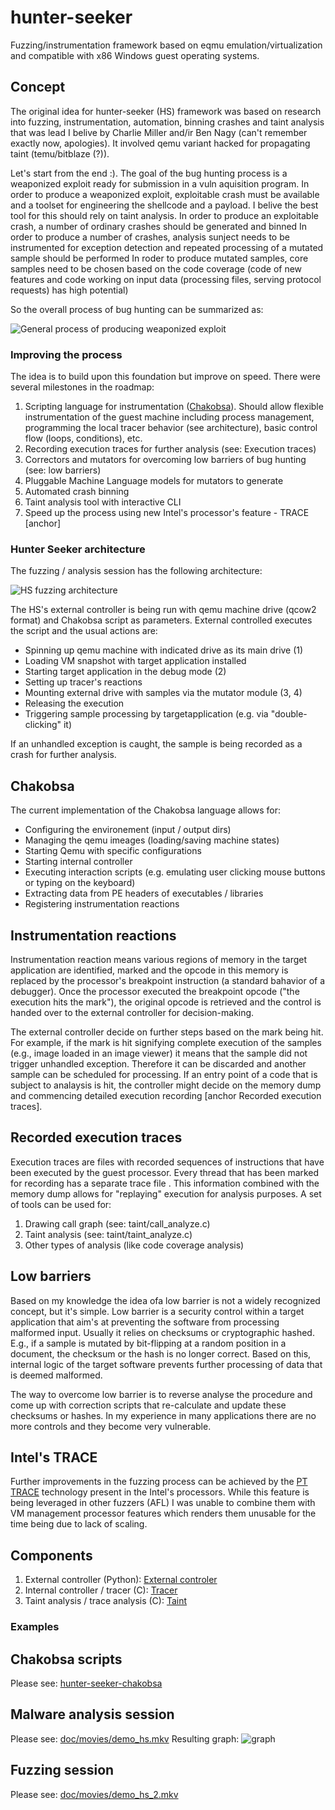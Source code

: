 # hunter-seeker
Fuzzing/instrumentation framework based on eqmu emulation/virtualization and compatible with x86 Windows guest operating systems.

## Concept
The original idea for hunter-seeker (HS) framework was based on research into fuzzing, instrumentation, automation, binning crashes and taint analysis that was lead I belive by Charlie Miller and/ir Ben Nagy (can't remember exactly now, apologies). It involved qemu variant hacked for propagating taint (temu/bitblaze (?)). 

Let's start from the end :).
The goal of the bug hunting process is a weaponized exploit ready for submission in a vuln aquisition program. 
In order to produce a weaponized exploit, exploitable crash must be available and a toolset for engineering the shellcode and a payload. I belive the best tool for this should rely on taint analysis.
In order to produce an exploitable crash, a number of ordinary crashes should be generated and binned
In order to produce a number of crashes, analysis sunject needs to be instrumented for exception detection and repeated processing of a mutated sample should be performed
In roder to produce mutated samples, core samples need to be chosen based on the code coverage (code of new features and code working on input data (processing files, serving protocol requests) has high potential)

So the overall process of bug hunting can be summarized as:

![General process of producing weaponized exploit](doc/images/fuzzing_process.png)

### Improving the process

The idea is to build upon this foundation but improve on speed. There were several milestones in the roadmap:
1. Scripting language for instrumentation ([Chakobsa](https://github.com/ishish222/hunter-seeker/blob/master/doc/08_specification_chakobsa.txt)). Should allow flexible instrumentation of the guest machine including process management, programming the local tracer behavior (see architecture), basic control flow (loops, conditions), etc.
2. Recording execution traces for further analysis (see: Execution traces)
3. Correctors and mutators for overcoming low barriers of bug hunting (see: low barriers)
4. Pluggable Machine Language models for mutators to generate
5. Automated crash binning
6. Taint analysis tool with interactive CLI
7. Speed up the process using new Intel's processor's feature - TRACE [anchor]

### Hunter Seeker architecture

The fuzzing / analysis session has the following architecture:

![HS fuzzing architecture](doc/images/hs-fuzzing.png)

The HS's external controller is being run with qemu machine drive (qcow2 format) and Chakobsa script as parameters. External controlled executes the script and the usual actions are: 
- Spinning up qemu machine with indicated drive as its main drive (1)
- Loading VM snapshot with target application installed
- Starting target application in the debug mode (2) 
- Setting up tracer's reactions
- Mounting external drive with samples via the mutator module (3, 4)
- Releasing the execution 
- Triggering sample processing by targetapplication (e.g. via "double-clicking" it)

If an unhandled exception is caught, the sample is being recorded as a crash for further analysis.

## Chakobsa

The current implementation of the Chakobsa language allows for:
- Configuring the environement (input / output dirs)
- Managing the qemu imeages (loading/saving machine states)
- Starting Qemu with specific configurations
- Starting internal controller
- Executing interaction scripts (e.g. emulating user clicking mouse buttons or typing on the keyboard)
- Extracting data from PE headers of executables / libraries
- Registering instrumentation reactions

## Instrumentation reactions

Instrumentation reaction means various regions of memory in the target application are identified, marked and the opcode in this memory is replaced by the processor's breakpoint instruction (a standard bahavior of a debugger). Once the processor executed the breakpoint opcode ("the execution hits the mark"), the original opcode is retrieved and the control is handed over to the external controller for decision-making. 

The external controller decide on further steps based on the mark being hit. For example, if the mark is hit signifying complete execution of the samples (e.g., image loaded in an image viewer) it means that the sample did not trigger unhandled exception. Therefore it can be discarded and another sample can be scheduled for processing. If an entry point of a code that is subject to analaysis is hit, the controller might decide on the memory dump and commencing detailed execution recording [anchor Recorded execution traces].

## Recorded execution traces

Execution traces are files with recorded sequences of instructions that have been executed by the guest processor. Every thread that has been marked for recording has a separate trace file . This information combined with the memory dump allows for "replaying" execution for analysis purposes. A set of tools can be used for:

1. Drawing call graph (see: taint/call_analyze.c)
2. Taint analysis (see: taint/taint_analyze.c)
3. Other types of analysis (like code coverage analysis)

## Low barriers

Based on my knowledge the idea ofa low barrier is not a widely recognized concept, but it's simple. Low barrier is a security control within a target application that aim's at preventing the software from processing malformed input. Usually it relies on checksums or cryptographic hashed. E.g., if a sample is mutated by bit-flipping at a random position in a document, the checksum or the hash is no longer correct. Based on this, internal logic of the target software prevents further processing of data that is deemed malformed.

The way to overcome low barrier is to reverse analyse the procedure and come up with correction scripts that re-calculate and update these checksums or hashes. In my experience in many applications there are no more controls and they become very vulnerable.

## Intel's TRACE

Further improvements in the fuzzing process can be achieved by the [PT TRACE](https://www.intel.com/content/www/us/en/developer/videos/collecting-processor-trace-in-intel-system-debugger.html) technology present in the Intel's processors. While this feature is being leveraged in other fuzzers (AFL) I was unable to combine them with VM management processor features which renders them unusable for the time being due to lack of scaling.

## Components

1. External controller (Python): [External controler](https://github.com/ishish222/hunter-seeker/tree/master/local/fuzzers)
2. Internal controller / tracer (C): [Tracer](https://github.com/ishish222/hunter-seeker/tree/master/local/tracer_c)
3. Taint analysis / trace analysis (C): [Taint](https://github.com/ishish222/hunter-seeker/tree/master/local/taint)

### Examples

## Chakobsa scripts

Please see: [hunter-seeker-chakobsa](https://github.com/ishish222/hunter-seeker-chakobsa)

## Malware analysis session

Please see: [doc/movies/demo_hs.mkv](https://github.com/ishish222/hunter-seeker/blob/master/doc/movies/demo_hs.mkv)
Resulting graph: ![graph](doc/images/intro_TID_000008E4_1_.png)

## Fuzzing session

Please see: [doc/movies/demo_hs_2.mkv](https://github.com/ishish222/hunter-seeker/blob/master/doc/movies/demo_hs_2.mkv)
